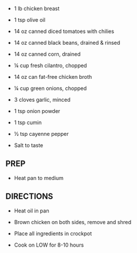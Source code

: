 - 1 lb chicken breast

- 1 tsp olive oil

- 14 oz canned diced tomatoes with chilies

- 14 oz canned black beans, drained & rinsed

- 14 oz canned corn, drained

- ¼ cup fresh cilantro, chopped

- 14 oz can fat-free chicken broth

- ¼ cup green onions, chopped

- 3 cloves garlic, minced

- 1 tsp onion powder

- 1 tsp cumin

- ½ tsp cayenne pepper

- Salt to taste

## PREP

- Heat pan to medium

## DIRECTIONS

- Heat oil in pan

- Brown chicken on both sides, remove and shred

- Place all ingredients in crockpot

- Cook on LOW for 8-10 hours
